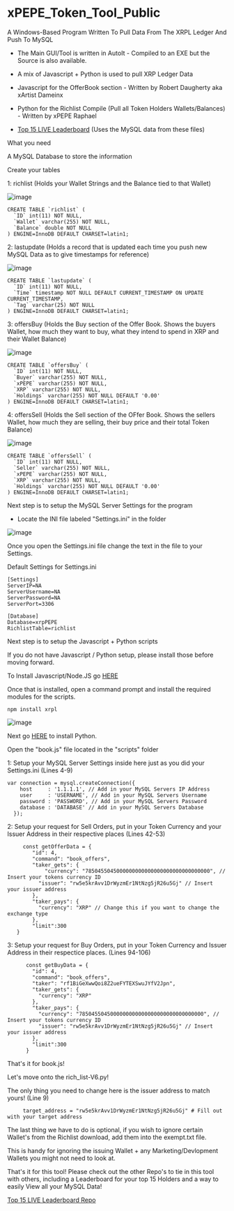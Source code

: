 # xPEPE_Token_Tool_Public
 A Windows-Based Program Written To Pull Data From The XRPL Ledger And Push To MySQL
- The Main GUI/Tool is written in AutoIt - Compiled to an EXE but the Source is also available.
- A mix of Javascript + Python is used to pull XRP Ledger Data
- Javascript for the OfferBook section - Written by Robert Daugherty aka xArtist Dameinx
- Python for the Richlist Compile (Pull all Token Holders Wallets/Balances) - Written by xPEPE Raphael

- [Top 15 LIVE Leaderboard](https://github.com/xPEPENFT/xPEPE_Leaderboard) (Uses the MySQL data from these files)

What you need

A MySQL Database to store the information

Create your tables

1: richlist (Holds your Wallet Strings and the Balance tied to that Wallet)

![image](https://user-images.githubusercontent.com/98682121/151691073-b65f445d-2f08-4cff-a6ab-d746e705aec1.png)

```
CREATE TABLE `richlist` (
  `ID` int(11) NOT NULL,
  `Wallet` varchar(255) NOT NULL,
  `Balance` double NOT NULL
) ENGINE=InnoDB DEFAULT CHARSET=latin1;
```

2: lastupdate (Holds a record that is updated each time you push new MySQL Data as to give timestamps for reference)

![image](https://user-images.githubusercontent.com/98682121/151691059-7363781c-df41-4966-8130-674bec8d36da.png)

```
CREATE TABLE `lastupdate` (
  `ID` int(11) NOT NULL,
  `Time` timestamp NOT NULL DEFAULT CURRENT_TIMESTAMP ON UPDATE CURRENT_TIMESTAMP,
  `Tag` varchar(25) NOT NULL
) ENGINE=InnoDB DEFAULT CHARSET=latin1;
```

3: offersBuy (Holds the Buy section of the Offer Book. Shows the buyers Wallet, how much they want to buy, what they intend to spend in XRP and their Wallet Balance)

![image](https://user-images.githubusercontent.com/98682121/151691044-f6ad4ac7-e5c1-4c0b-b544-684248a9b7f5.png)

```
CREATE TABLE `offersBuy` (
  `ID` int(11) NOT NULL,
  `Buyer` varchar(255) NOT NULL,
  `xPEPE` varchar(255) NOT NULL,
  `XRP` varchar(255) NOT NULL,
  `Holdings` varchar(255) NOT NULL DEFAULT '0.00'
) ENGINE=InnoDB DEFAULT CHARSET=latin1;
```

4: offersSell (Holds the Sell section of the OFfer Book. Shows the sellers Wallet, how much they are selling, their buy price and their total Token Balance)

![image](https://user-images.githubusercontent.com/98682121/151691015-3e9e040a-fe46-423c-90c9-30d897147164.png)

```
CREATE TABLE `offersSell` (
  `ID` int(11) NOT NULL,
  `Seller` varchar(255) NOT NULL,
  `xPEPE` varchar(255) NOT NULL,
  `XRP` varchar(255) NOT NULL,
  `Holdings` varchar(255) NOT NULL DEFAULT '0.00'
) ENGINE=InnoDB DEFAULT CHARSET=latin1;
```

Next step is to setup the MySQL Server Settings for the program
- Locate the INI file labeled "Settings.ini" in the folder

![image](https://user-images.githubusercontent.com/98682121/151691209-d75db10f-a586-488e-b304-a30e1f701cc9.png)

Once you open the Settings.ini file change the text in the file to your Settings.

Default Settings for Settings.ini
```
[Settings]
ServerIP=NA
ServerUsername=NA
ServerPassword=NA
ServerPort=3306

[Database]
Database=xrpPEPE
RichlistTable=richlist
```

Next step is to setup the Javascript + Python scripts

If you do not have Javascript / Python setup, please install those before moving forward.

To Install Javascript/Node.JS go [HERE](https://nodejs.org/en/)

Once that is installed, open a command prompt and install the required modules for the scripts.

```
npm install xrpl
```

![image](https://user-images.githubusercontent.com/98682121/151723921-6025ec36-af79-4f6e-8ed6-83abea01666f.png)

Next go [HERE](https://www.python.org/downloads/) to install Python.


Open the "book.js" file located in the "scripts" folder

1: Setup your MySQL Server Settings inside here just as you did your Settings.ini (Lines 4-9)

```
var connection = mysql.createConnection({
    host     : '1.1.1.1', // Add in your MySQL Servers IP Address
    user     : 'USERNAME', // Add in your MySQL Servers Username
    password : 'PASSWORD', // Add in your MySQL Servers Password
    database : 'DATABASE' // Add in your MySQL Servers Database
  });
  ```
  
2: Setup your request for Sell Orders, put in your Token Currency and your Issuer Address in their respective places (Lines 42-53)
  
```
     const getOfferData = {
        "id": 4,
        "command": "book_offers",
        "taker_gets": {
            "currency": "7850455045000000000000000000000000000000", // Insert your tokens currency ID
          "issuer": "rw5e5krAvv1DrWyzmEr1NtNzg5jR26u5Gj" // Insert your issuer address
        },
        "taker_pays": {
          "currency": "XRP" // Change this if you want to change the exchange type
        },
        "limit":300
   }
```
   
3: Setup your request for Buy Orders, put in your Token Currency and Issuer Address in their respectice places. (Lines 94-106)
   
```
      const getBuyData = {
        "id": 4,
        "command": "book_offers",
        "taker": "rf1BiGeXwwQoi8Z2ueFYTEXSwuJYfV2Jpn",
        "taker_gets": {
          "currency": "XRP"
        },
        "taker_pays": {
          "currency": "7850455045000000000000000000000000000000", // Insert your tokens currency ID
          "issuer": "rw5e5krAvv1DrWyzmEr1NtNzg5jR26u5Gj" // Insert your issuer address
        },
        "limit":300
      }
```
      
 That's it for book.js!
      
 Let's move onto the rich_list-V6.py!
      
 The only thing you need to change here is the issuer address to match yours! (Line 9)
      
 ```
      target_address = "rw5e5krAvv1DrWyzmEr1NtNzg5jR26u5Gj" # Fill out with your target address
 ```
      
 The last thing we have to do is optional, if you wish to ignore certain Wallet's from the Richlist download, add them into the exempt.txt file.
      
 This is handy for ignoring the issuing Wallet + any Marketing/Devlopment Wallets you might not need to look at.
      
 That's it for this tool! Please check out the other Repo's to tie in this tool with others, including a Leaderboard for your top 15 Holders and a way to easily View all your MySQL Data!
 
 [Top 15 LIVE Leaderboard Repo](https://github.com/xPEPENFT/xPEPE_Leaderboard)
